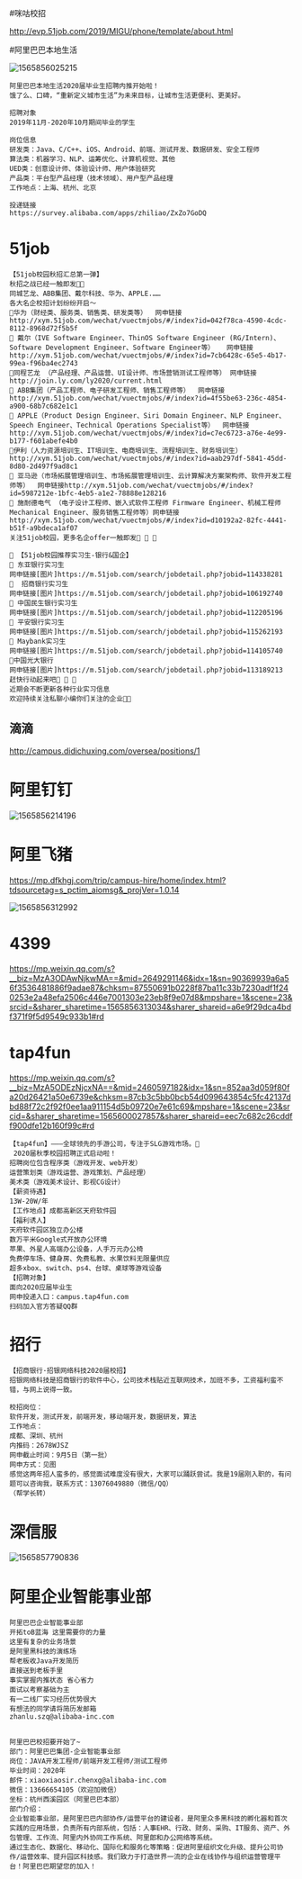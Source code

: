 #咪咕校招

http://evp.51job.com/2019/MIGU/phone/template/about.html



#阿里巴巴本地生活

![1565856025215](C:\Users\13997\AppData\Roaming\Typora\typora-user-images\1565856025215.png)

```
阿里巴巴本地生活2020届毕业生招聘内推开始啦！
饿了么、口碑，“重新定义城市生活”为未来目标，让城市生活更便利、更美好。
 
招聘对象
2019年11月-2020年10月期间毕业的学生
 
岗位信息
研发类：Java、C/C++、iOS、Android、前端、测试开发、数据研发、安全工程师
算法类：机器学习、NLP、运筹优化、计算机视觉、其他
UED类：创意设计师、体验设计师、用户体验研究
产品类：平台型产品经理（技术领域）、用户型产品经理
工作地点：上海、杭州、北京
 
投递链接
https://survey.alibaba.com/apps/zhiliao/ZxZo7GoDQ
```



# 51job

```
【51job校园秋招汇总第一弹】
秋招之战已经一触即发👻👻
同城艺龙、ABB集团、戴尔科技、华为、APPLE.……
各大名企校招计划纷纷开启～
🌻华为（财经类、服务类、销售类、研发类等）  网申链接http://xym.51job.com/wechat/vuectmjobs/#/index?id=042f78ca-4590-4cdc-8112-8968d72f5b5f
🌷 戴尔（IVE Software Engineer、ThinOS Software Engineer (RG/Intern)、Software Development Engineer、Software Engineer等）   网申链接http://xym.51job.com/wechat/vuectmjobs/#/index?id=7cb6428c-65e5-4b17-99ea-f96ba4ec2743
💐同程艺龙 （产品经理、产品运营、UI设计师、市场营销测试工程师等） 网申链接http://join.ly.com/ly2020/current.html
🌹 ABB集团（产品工程师、电子研发工程师、销售工程师等）  网申链接http://xym.51job.com/wechat/vuectmjobs/#/index?id=4f55be63-236c-4854-a900-68b7c682e1c1
🍎 APPLE（Product Design Engineer、Siri Domain Engineer、NLP Engineer、Speech Engineer、Technical Operations Specialist等）  网申链接http://xym.51job.com/wechat/vuectmjobs/#/index?id=c7ec6723-a76e-4e99-b177-f601abefe4b0
🌾伊利（人力资源培训生、IT培训生、电商培训生、流程培训生、财务培训生）http://xym.51job.com/wechat/vuectmjobs/#/index?id=aab297df-5841-45dd-8d80-2d497f9ad8c1
🌺 亚马逊（市场拓展管理培训生、市场拓展管理培训生、云计算解决方案架构师、软件开发工程师等）  网申链接http://xym.51job.com/wechat/vuectmjobs/#/index?id=5987212e-1bfc-4eb5-a1e2-78888e128216
🌴 施耐德电气 （电子设计工程师、嵌入式软件工程师 Firmware Engineer、机械工程师 Mechanical Engineer、服务销售工程师等）网申链接http://xym.51job.com/wechat/vuectmjobs/#/index?id=d10192a2-82fc-4441-b51f-a9bdeca1af07
关注51job校园，更多名企offer一触即发🎉 🎉 🎉

🌟 【51job校园推荐实习生-银行&国企】
🐔 东亚银行实习生
网申链接[图片]https://m.51job.com/search/jobdetail.php?jobid=114338281
🐛  招商银行实习生
网申链接[图片]https://m.51job.com/search/jobdetail.php?jobid=106192740
🐹 中国民生银行实习生
网申链接[图片]https://m.51job.com/search/jobdetail.php?jobid=112205196
🐷 平安银行实习生
网申链接[图片]https://m.51job.com/search/jobdetail.php?jobid=115262193
🐍 Maybank实习生
网申链接[图片]https://m.51job.com/search/jobdetail.php?jobid=114105740
🐠中国光大银行
网申链接[图片]https://m.51job.com/search/jobdetail.php?jobid=113189213
赶快行动起来吧🎉 🎉 🎉
近期会不断更新各种行业实习信息
欢迎持续关注私聊小编你们关注的企业

```



## 滴滴

http://campus.didichuxing.com/oversea/positions/1





# 阿里钉钉

![1565856214196](C:\Users\13997\AppData\Roaming\Typora\typora-user-images\1565856214196.png)





# 阿里飞猪

https://mp.dfkhgj.com/trip/campus-hire/home/index.html?tdsourcetag=s_pctim_aiomsg&_projVer=1.0.14

![1565856312992](C:\Users\13997\AppData\Roaming\Typora\typora-user-images\1565856312992.png)





# 4399

https://mp.weixin.qq.com/s?__biz=MzA3ODAwNjkwMA==&mid=2649291146&idx=1&sn=90369939a6a56f3536481886f9adae87&chksm=87550691b0228f87ba11c33b7230adf1f240253e2a48efa2506c446e7001303e23eb8f9e07d8&mpshare=1&scene=23&srcid=&sharer_sharetime=1565856313034&sharer_shareid=a6e9f29dca4bdf371f9f5d9549c933b1#rd





# tap4fun

https://mp.weixin.qq.com/s?__biz=MzA5ODEzNjcxNA==&mid=2460597182&idx=1&sn=852aa3d059f80fa20d26421a50e6739e&chksm=87cb3c5bb0bcb54d099643854c5fc42137dbd88f72c2f92f0ee1aa911154d5b09720e7e61c69&mpshare=1&scene=23&srcid=&sharer_sharetime=1565600027857&sharer_shareid=eec7c682c26cddff900dfe12b160f99c#rd

```
【tap4fun】———全球领先的手游公司，专注于SLG游戏市场。👏
 2020届秋季校园招聘正式启动啦！
招聘岗位包含程序类（游戏开发、web开发）
运营策划类（游戏运营、游戏策划、产品经理）
美术类（游戏美术设计、影视CG设计）
【薪资待遇】
13W-20W/年
【工作地点】成都高新区天府软件园
【福利诱人】
天府软件园区独立办公楼
数万平米Google式开放办公环境
苹果、外星人高端办公设备，人手万元办公椅
免费停车场、健身房、免费私教、水果饮料无限量供应
超多xbox、switch、ps4、台球、桌球等游戏设备
【招聘对象】
面向2020应届毕业生
网申投递入口：campus.tap4fun.com
扫码加入官方答疑QQ群 
```

# 招行

```
【招商银行·招银网络科技2020届校招】
招银网络科技是招商银行的软件中心，公司技术栈贴近互联网技术，加班不多，工资福利蛮不错，与网上说得一致。

校招岗位：
软件开发，测试开发，前端开发，移动端开发，数据研发，算法
工作地点：
成都、深圳、杭州
内推码：2678WJSZ
网申截止时间：9月5日（第一批）
网申方式：见图
感觉这两年招人蛮多的，感觉面试难度没有很大，大家可以踊跃尝试。我是19届刚入职的，有问题可以咨询我，联系方式：13076049880（微信/QQ）
（帮学长转）
```



# 深信服

![1565857790836](C:\Users\13997\AppData\Roaming\Typora\typora-user-images\1565857790836.png)

# 阿里企业智能事业部

```
阿里巴巴企业智能事业部 
开拓toB蓝海 这里需要你的力量
这里有复杂的业务场景 
是阿里黑科技的演练场
帮老板收Java开发简历 
直接送到老板手里
事实掌握内推状态 省心省力
面试以考察基础为主 
有一二线厂实习经历优势很大
有想法的同学请将简历发邮箱
zhanlu.szq@alibaba-inc.com


阿里巴巴校招要开始了~
部门：阿里巴巴集团-企业智能事业部
岗位：JAVA开发工程师/前端开发工程师/测试工程师
毕业时间：2020年
邮件：xiaoxiaosir.chenxg@alibaba-inc.com
微信：13666654105（欢迎加微信）
坐标：杭州西溪园区（阿里巴巴本部）
部门介绍：
企业智能事业部，是阿里巴巴内部协作/运营平台的建设者，是阿里众多黑科技的孵化器和首次实践的应用场景，负责所有内部系统，包括：人事EHR、行政、财务、采购、IT服务、资产、外包管理、工作流、阿里内外协同工作系统、阿里郎和办公网络等系统。
通过生态化、数据化、移动化、国际化和服务化等策略：促进阿里组织文化升级、提升公司协作/运营效率、提升园区科技感。我们致力于打造世界一流的企业在线协作与组织运营管理平台！阿里巴巴期望您的加入！
```

